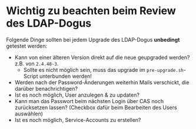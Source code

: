# Wichtig zu beachten beim Review des LDAP-Dogus
Folgende Dinge sollten bei jedem Upgrade des LDAP-Dogus **unbedingt** getestet werden:
- Kann von einer älteren Version direkt auf die neue geupgraded werden? z.B. von `2.4.48-3`. 
  - Sollte es nicht möglich sein, muss das upgrade im `pre-upgrade.sh`-Script unterbunden werden!
- Werden nach der Password-Änderungen weiterhin Mails verschickt, die darüber benachrichtigen?
- Ist es noch möglich, User anzulegen & zu updaten?
- Kann man das Passwort beim nächsten Login über CAS noch zurücksetzen lassen? (Checkbox dafür beim Bearbeiten des Users auswählen)
- Ist es noch möglich, Service-Accounts zu erstellen?